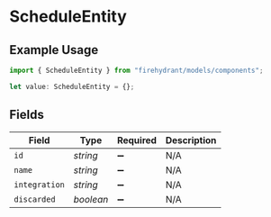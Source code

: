 # ScheduleEntity

## Example Usage

```typescript
import { ScheduleEntity } from "firehydrant/models/components";

let value: ScheduleEntity = {};
```

## Fields

| Field              | Type               | Required           | Description        |
| ------------------ | ------------------ | ------------------ | ------------------ |
| `id`               | *string*           | :heavy_minus_sign: | N/A                |
| `name`             | *string*           | :heavy_minus_sign: | N/A                |
| `integration`      | *string*           | :heavy_minus_sign: | N/A                |
| `discarded`        | *boolean*          | :heavy_minus_sign: | N/A                |